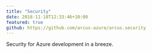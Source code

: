 ```yaml
---
title: "Security"
date: 2018-11-18T12:33:46+10:00
featured: true
github: https://github.com/arcus-azure/arcus.security
---
```


Security for Azure development in a breeze.
